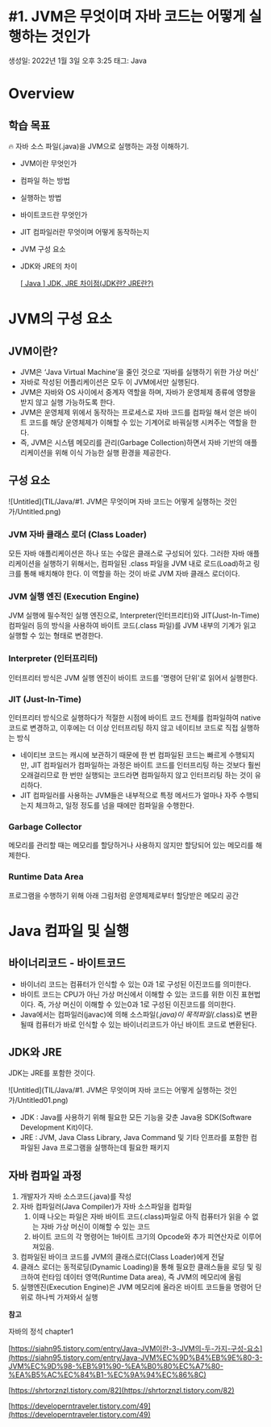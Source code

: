 # #1. JVM은 무엇이며 자바 코드는 어떻게 실행하는 것인가

생성일: 2022년 1월 3일 오후 3:25
태그: Java

# Overview

## 학습 목표

<aside>
🔥 자바 소스 파일(.java)을 JVM으로 실행하는 과정 이해하기.

</aside>

- JVM이란 무엇인가
- 컴파일 하는 방법
- 실행하는 방법
- 바이트코드란 무엇인가
- JIT 컴파일러란 무엇이며 어떻게 동작하는지
- JVM 구성 요소
- JDK와 JRE의 차이
    
    [[ Java ] JDK, JRE 차이점(JDK란? JRE란?)](https://developerntraveler.tistory.com/49)
    

# JVM의 구성 요소

## JVM이란?

- JVM은 ‘Java Virtual Machine’을 줄인 것으로 ‘자바를 실행하기 위한 가상 머신’
- 자바로 작성된 어플리케이션은 모두 이 JVM에서만 실행된다.
- JVM은 자바와 OS 사이에서 중계자 역할을 하며, 자바가 운영체제 종류에 영향을 받지 않고 실행 가능하도록 한다.
- JVM은 운영체제 위에서 동작하는 프로세스로 자바 코드를 컴파일 해서 얻은 바이트 코드를 해당 운영체제가 이해할 수 있는 기계어로 바꿔실행 시켜주는 역할을 한다.
- 즉, JVM은 시스템 메모리를 관리(Garbage Collection)하면서 자바 기반의 애플리케이션을 위해 이식 가능한 실행 환경을 제공한다.

## 구성 요소

![Untitled](TIL/Java/#1. JVM은 무엇이며 자바 코드는 어떻게 실행하는 것인가/Untitled.png)

### **JVM 자바 클래스 로더 (Class Loader)**

모든 자바 애플리케이션은 하나 또는 수많은 클래스로 구성되어 있다. 그러한 자바 애플리케이션을 실행하기 위해서는, 컴파일된 .class 파일을 JVM 내로 로드(Load)하고 링크를 통해 배치해야 한다. 이 역할을 하는 것이 바로 JVM 자바 클래스 로더이다.

### **JVM 실행 엔진 (Execution Engine)**

JVM 실행에 필수적인 실행 엔진으로, Interpreter(인터프리터)와 JIT(Just-In-Time) 컴파일러 등의 방식을 사용하여 바이트 코드(.class 파일)를 JVM 내부의 기계가 읽고 실행할 수 있는 형태로 변경한다.

### **Interpreter (인터프리터)**

인터프리터 방식은 JVM 실행 엔진이 바이트 코드를 '명령어 단위'로 읽어서 실행한다.

### **JIT (Just-In-Time)**

인터프리터 방식으로 실행하다가 적절한 시점에 바이트 코드 전체를 컴파일하여 native 코드로 변경하고, 이후에는 더 이상 인터프리팅 하지 않고 네이티브 코드로 직접 실행하는 방식

- 네이티브 코드는 캐시에 보관하기 때문에 한 번 컴파일된 코드는 빠르게 수행되지만, JIT 컴파일러가 컴파일하는 과정은 바이트 코드를 인터프리팅 하는 것보다 훨씬 오래걸리므로 한 번만 실행되는 코드라면 컴파일하지 않고 인터프리팅 하는 것이 유리하다.
- JIT 컴파일러를 사용하는 JVM들은 내부적으로 특정 메서드가 얼마나 자주 수행되는지 체크하고, 일정 정도를 넘을 때에만 컴파일을 수행한다.

### Garbage Collector

메모리를 관리할 때는 메모리를 할당하거나 사용하지 않지만 할당되어 있는 메모리를 해제한다.

### **Runtime Data Area**

프로그램을 수행하기 위해 아래 그림처럼 운영체제로부터 할당받은 메모리 공간

# Java 컴파일 및 실행

## 바이너리코드 - 바이트코드

- 바이너리 코드는 컴퓨터가 인식할 수 있는 0과 1로 구성된 이진코드를 의미한다.
- 바이트 코드는 CPU가 아닌 가상 머신에서 이해할 수 있는 코드를 위한 이진 표현법이다. 즉, 가상 머신이 이해할 수 있는0과 1로 구성된 이진코드를 의미한다.
- Java에서는 컴파일러(javac)에 의해 소스파일(*.java)이 목적파일(*.class)로 변환될때 컴퓨터가 바로 인식할 수 있는 바이너리코드가 아닌 바이트 코드로 변환된다.

## JDK와 JRE

JDK는 JRE를 포함한 것이다.

![Untitled](TIL/Java/#1. JVM은 무엇이며 자바 코드는 어떻게 실행하는 것인가/Untitled01.png)

- JDK : Java를 사용하기 위해 필요한 모든 기능을 갖춘 Java용 SDK(Software Development Kit)이다.
- JRE : JVM, Java Class Library, Java Command 및 기타 인프라를 포함한 컴파일된 Java 프로그램을 실행하는데 필요한 패키지

## 자바 컴파일 과정

1. 개발자가 자바 소스코드(.java)를 작성
2. 자바 컴파일러(Java Compiler)가 자바 소스파일을 컴파일
    1. 이때 나오는 파일은 자바 바이트 코드(.class)파일로 아직 컴퓨터가 읽을 수 없는 자바 가상 머신이 이해할 수 있는 코드
    2. 바이트 코드의 각 명령어는 1바이트 크기의 Opcode와 추가 피연산자로 이루어져있음.
3. 컴파일된 바이크 코드를 JVM의 클래스로더(Class Loader)에게 전달
4. 클래스 로더는 동적로딩(Dynamic Loading)을 통해 필요한 클래스들을 로딩 및 링크하여 런타임 데이터 영역(Runtime Data area), 즉 JVM의 메모리에 올림
5. 실행엔진(Execution Engine)은 JVM 메모리에 올라온 바이트 코드들을 명령어 단위로 하나씩 가져와서 실행

**참고**

자바의 정석 chapter1

[https://siahn95.tistory.com/entry/Java-JVM이란-3-JVM의-두-가지-구성-요소](https://siahn95.tistory.com/entry/Java-JVM%EC%9D%B4%EB%9E%80-3-JVM%EC%9D%98-%EB%91%90-%EA%B0%80%EC%A7%80-%EA%B5%AC%EC%84%B1-%EC%9A%94%EC%86%8C)

[https://shrtorznzl.tistory.com/82](https://shrtorznzl.tistory.com/82)

[https://developerntraveler.tistory.com/49](https://developerntraveler.tistory.com/49)
